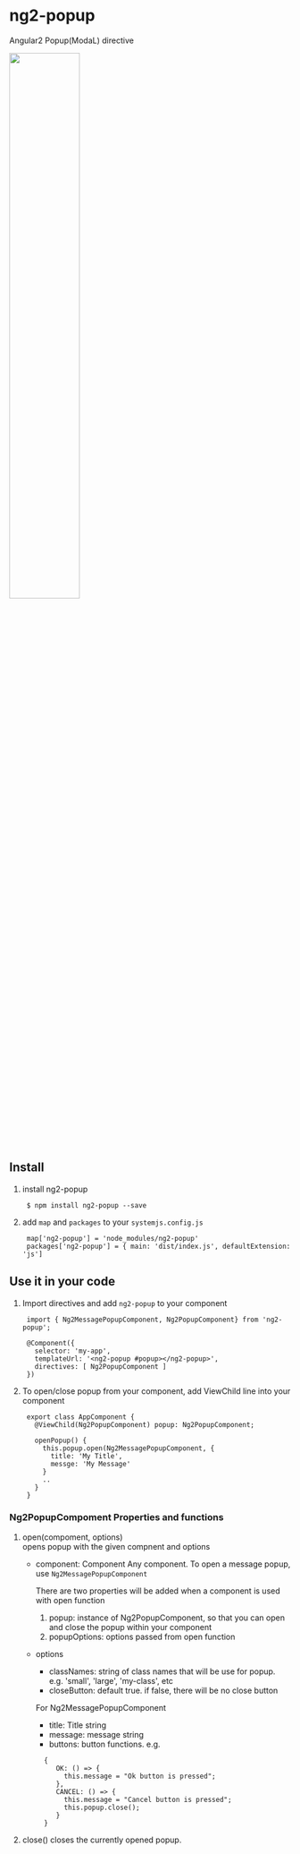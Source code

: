 # ng2-popup
Angular2 Popup(ModaL) directive

<a href="https://plnkr.co/edit/qmmUxn?p=preview">
  <img src="http://i.imgur.com/ezWv5Jw.png" width="50% border="1" />
</a>

## Install

1. install ng2-popup

        $ npm install ng2-popup --save

2. add `map` and `packages` to your `systemjs.config.js`

        map['ng2-popup'] = 'node_modules/ng2-popup'
        packages['ng2-popup'] = { main: 'dist/index.js', defaultExtension: 'js']

## Use it in your code

1. Import directives and add `ng2-popup` to your component

        import { Ng2MessagePopupComponent, Ng2PopupComponent} from 'ng2-popup';

        @Component({
          selector: 'my-app',
          templateUrl: '<ng2-popup #popup></ng2-popup>',
          directives: [ Ng2PopupComponent ]
        })

2. To open/close popup from your component, 
   add ViewChild line into your component
   
        export class AppComponent { 
          @ViewChild(Ng2PopupComponent) popup: Ng2PopupComponent;
     
          openPopup() {
            this.popup.open(Ng2MessagePopupComponent, {
              title: 'My Title',
              messge: 'My Message'
            }
            ..
          }
        }
        

### Ng2PopupCompoment Properties and functions

1. open(compoment, options)  
   opens popup with the given compnent and options
   
   * component: Component
     Any component. To open a message popup, use `Ng2MessagePopupComponent` 
      
     There are two properties will be added when a component is used with open function 
       1. popup: instance of Ng2PopupComponent, 
          so that you can open and close the popup within your component
       2. popupOptions: options passed from open function

   * options
     
     * classNames: string of class names that will be use for popup. 
        e.g. 'small', 'large', 'my-class', etc
     * closeButton: default true.
        if false, there will be no close button
        
     For Ng2MessagePopupComponent
     
       * title: Title string
       * message: message string
       * buttons: button functions. e.g.
       ```
         {
            OK: () => {
              this.message = "Ok button is pressed";
            },
            CANCEL: () => {
              this.message = "Cancel button is pressed";
              this.popup.close();
            }
         }
       ```
2. close()
   closes the currently opened popup.
